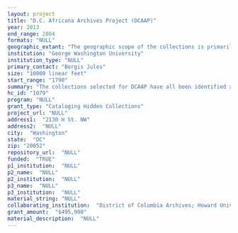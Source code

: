 ```yaml
--- 
layout: project 
title: "D.C. Africana Archives Project (DCAAP)"
year: 2013
end_range: 2004
formats: "NULL"
geographic_extant: "The geographic scope of the collections is primarily Washington, D.C., although some also include material on Virginia and Maryland."
institution: "George Washington University"
institution_type: "NULL"
primary_contact: "Bergis Jules"
size: "10000 linear feet"
start_range: "1790"
summary: "The collections selected for DCAAP have all been identified as having high scholarly research value and will contribute to the academic study of African American and African diaspora history in Washington, D.C. The collections chosen for this project date from as early as 1790 to 2004 and relate to the civil rights movement, Washington, D.C. politics, slavery, reconstruction, literature, and more. The materials include land and property deeds, photographs, audio and video recordings, and original manuscripts. Examples include Probated Wills, a collection that contains almost two centuries of District of Columbia records detailing the transfer of property, including slaves; the papers of Civil Rights activist Walter Fauntroy; the papers of W. Montague Cobb, the only black physical anthropologist in the United States before the end of the Korean War; the collection of bandleader and composer John Birks \"Dizzy\" Gillespie; and the papers of local music legend Chuck Brown, also known as the Godfather of Go-Go. While these collections largely document African American life in Washington, D.C., they also show the significant influence and contributions of other African diaspora populations to the District. Further, they add to the collective understanding of the role of these populations in American history."
hc_id: "1079"
program: "NULL"
grant_type: "Cataloging Hidden Collections"
project_url: "NULL"
address1:  "2130 H St. NW"
address2:  "NULL"
city:  "Washington"
state:  "DC"
zip: "20052"
repository_url:  "NULL"
funded:  "TRUE"
p1_institution:  "NULL"
p2_name:  "NULL"
p2_institution:  "NULL"
p3_name:  "NULL"
p3_institution:  "NULL"
material_string: "NULL"
collaborating_institution:  "District of Columbia Archives; Howard University Moorland-Spingarn Research Center; Historical Society of Washington, DC; National Museum of American History Archives Center; Martin Luther King Jr. Memorial Library"
grant_amount:  "$495,900"
material_description:  "NULL"
---
```

